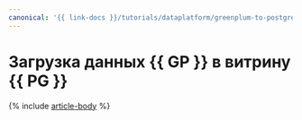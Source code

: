 ```yaml
---
canonical: '{{ link-docs }}/tutorials/dataplatform/greenplum-to-postgresql'
---
```


# Загрузка данных {{ GP }} в витрину {{ PG }}

{% include [article-body](../../_tutorials/dataplatform/datatransfer/mgp-to-mpg.md) %}

